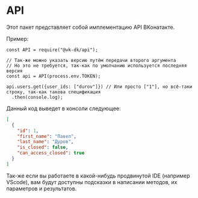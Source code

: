 # API

Этот пакет представляет собой имплементацию API ВКонатакте.

Пример:

```JS
const API = require("@vk-dk/api");

// Так-же можно указать версию путём передачи второго аргумента
// Но это не требуется, так-как по умолчанию используется последняя версия
const api = API(process.env.TOKEN);

api.users.get({user_ids: ["durov"]}) // Или просто ["1"], но всё-таки строку, так-как такова спецификация
  .then(console.log);

```

Данный код выведет в консоли следующее:

```JSON
[
  {
    "id": 1,
    "first_name": "Павел",
    "last_name": "Дуров",
    "is_closed": false,
    "can_access_closed": true
  }
]
```

Так-же если вы работаете в какой-нибудь продвинутой IDE (например VScode),
вам будут доступны подсказки в написании методов, их параметров и результатов.
